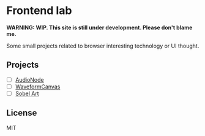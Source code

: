 # Frontend lab

**WARNING: WIP. This site is still under development. Please don't blame me.**

Some small projects related to browser interesting technology or UI thought.


## Projects

- [ ] [AudioNode](https://lab.kalan.dev/piano-roll)
- [ ] [WaveformCanvas](https://lab.kalan.dev/waveform-visualizer)
- [ ] [Sobel Art](https://lab.kalan.dev/sobel-art)

## License

MIT
